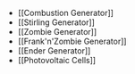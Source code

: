 * [[Combustion Generator]]
* [[Stirling Generator]]
* [[Zombie Generator]]
* [[Frank'n'Zombie Generator]]
* [[Ender Generator]]
* [[Photovoltaic Cells]]